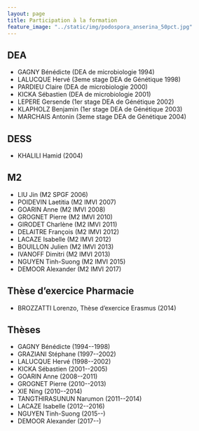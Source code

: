 ```yaml
---
layout: page
title: Participation à la formation
feature_image: "../static/img/podospora_anserina_50pct.jpg"
---
```


## DEA

- GAGNY Bénédicte (DEA de microbiologie 1994)
- LALUCQUE Hervé (3eme stage DEA de Génétique 1998)
- PARDIEU Claire (DEA de microbiologie 2000)
- KICKA Sébastien (DEA de microbiologie 2001)
- LEPERE Gersende (1er stage DEA de Génétique 2002)
- KLAPHOLZ Benjamin (1er stage DEA de Génétique 2003)
- MARCHAIS Antonin (3eme stage DEA de Génétique 2004)

## DESS

- KHALILI Hamid (2004)

## M2

- LIU Jin (M2 SPGF 2006)
- POIDEVIN Laetitia (M2 IMVI 2007)
- GOARIN Anne (M2 IMVI 2008)
- GROGNET Pierre (M2 IMVI 2010)
- GIRODET Charlène (M2 IMVI 2011)
- DELAITRE François (M2 IMVI 2012)
- LACAZE Isabelle (M2 IMVI 2012)
- BOUILLON Julien (M2 IMVI 2013)
- IVANOFF Dimitri (M2 IMVI 2013)
- NGUYEN Tinh-Suong (M2 IMVI 2015)
- DEMOOR Alexander (M2 IMVI 2017)

## Thèse d’exercice Pharmacie

- BROZZATTI Lorenzo, Thèse d’exercice Erasmus (2014)

## Thèses

- GAGNY Bénédicte (1994--1998)
- GRAZIANI Stéphane (1997--2002)
- LALUCQUE Hervé (1998--2002)
- KICKA Sébastien (2001--2005)
- GOARIN Anne (2008--2011)
- GROGNET Pierre (2010--2013)
- XIE Ning (2010--2014)
- TANGTHIRASUNUN Narumon (2011--2014)
- LACAZE Isabelle (2012--2016)
- NGUYEN Tinh-Suong (2015--)
- DEMOOR Alexander (2017--)

